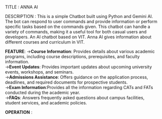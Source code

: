 TITLE : ANNA AI

DESCRIPTION : This is a simple Chatbot built using Python and Gemini AI. The bot can respond to user commands and provide information or perform specific tasks based on the commands given. This chatbot can handle a variety of commands, making it a useful tool for both casual users and developers.
An AI chatbot based on VIT. Anna AI gives information about different courses and curriculum in VIT.

**FEATURE**:
->**Course Information**: Provides details about various academic programs, including course descriptions, prerequisites, and faculty information.  
->**Event Updates**: Provides important updates about upcoming university events, workshops, and seminars.  
->**Admissions Assistance**: Offers guidance on the application process, deadlines, and required documents for prospective students.  
->**Exam Information**:Provides all the information regarding CATs and FATs conducted during the academic year.  
->**FAQs**: Answers frequently asked questions about campus facilities, student services, and academic policies.


**OPERATION** : 




